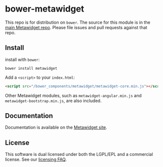# bower-metawidget

This repo is for distribution on `bower`. The source for this module is in the
[main Metawidget repo](https://github.com/metawidget/metawidget).
Please file issues and pull requests against that repo.

## Install

install with `bower`:

```shell
bower install metawidget
```

Add a `<script>` to your `index.html`:

```html
<script src="/bower_components/metawidget/metawidget-core.min.js"></script>
```

Other Metawidget modules, such as `metawidget-angular.min.js`
and `metawidget-bootstrap.min.js`, are also included.

## Documentation

Documentation is available on the
[Metawidget site](http://metawidget.org/).

## License

This software is dual licensed under both the LGPL/EPL and a commercial license.
See our [licensing FAQ](http://metawidget.org/doc/faq/licensing.php).
